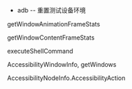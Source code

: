 - adb -- 重置测试设备环境  



getWindowAnimationFrameStats  

getWindowContentFrameStats  

executeShellCommand  

AccessibilityWindowInfo, getWindows 



AccessibilityNodeInfo.AccessibilityAction  

